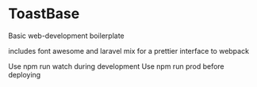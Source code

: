 # ToastBase
Basic web-development boilerplate

includes font awesome and laravel mix for a prettier interface to webpack

Use npm run watch during development
Use npm run prod before deploying
